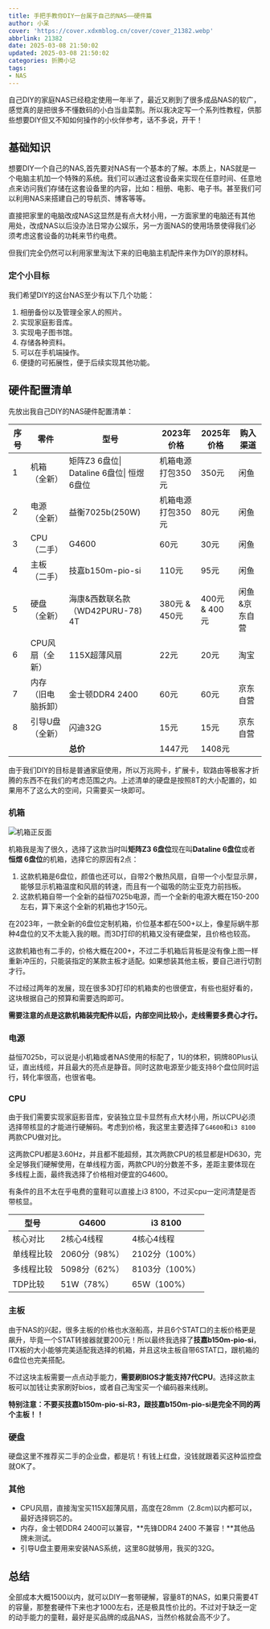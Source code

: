 ```yaml
---
title: 手把手教你DIY一台属于自己的NAS——硬件篇
author: 小呆
cover: 'https://cover.xdxmblog.cn/cover/cover_21382.webp'
abbrlink: 21382
date: 2025-03-08 21:50:02
updated: 2025-03-08 21:50:02
categories: 折腾小记
tags:
- NAS
---
```


自己DIY的家庭NAS已经稳定使用一年半了，最近又刷到了很多成品NAS的软广，感觉真的是把很多不懂数码的小白当韭菜割。所以我决定写一个系列性教程，供那些想要DIY但又不知如何操作的小伙伴参考，话不多说，开干！

<!--more-->

## 基础知识

想要DIY一个自己的NAS,首先要对NAS有一个基本的了解。本质上，NAS就是一个电脑主机加一个特殊的系统。我们可以通过这套设备来实现在任意时间、任意地点来访问我们存储在这套设备里的内容，比如：相册、电影、电子书。甚至我们可以利用NAS来搭建自己的导航页、博客等等。

直接把家里的电脑改成NAS这显然是有点大材小用，一方面家里的电脑还有其他用处，改成NAS以后没办法日常办公娱乐，另一方面NAS的使用场景使得我们必须考虑这套设备的功耗来节约电费。

但我们完全仍然可以利用家里淘汰下来的旧电脑主机配件来作为DIY的原材料。

### 定个小目标

我们希望DIY的这台NAS至少有以下几个功能：

1. 相册备份以及管理全家人的照片。
2. 实现家庭影音库。
3. 实现电子图书馆。
4. 存储各种资料。
5. 可以在手机端操作。
6. 便捷的可拓展性，便于后续实现其他功能。

## 硬件配置清单

先放出我自己DIY的NAS硬件配置清单：

| 序号 | 零件               | 型号                                       | 2023年价格        | 2025年价格    | 购入渠道      |
| ---- | ------------------ | ------------------------------------------ | ----------------- | ------------- | ------------- |
| 1    | 机箱（全新）       | 矩阵Z3 6盘位\| Dataline 6盘位\| 恒煜 6盘位 | 机箱电源打包350元 | 350元         | 闲鱼          |
| 2    | 电源（全新）       | 益衡7025b(250W)                            | 机箱电源打包350元 | 80元          | 闲鱼          |
| 3    | CPU（二手）        | G4600                                      | 60元              | 30元          | 闲鱼          |
| 4    | 主板（二手）       | 技嘉b150m-pio-si                           | 110元             | 95元          | 闲鱼          |
| 5    | 硬盘（全新）       | 海康&西数联名款（WD42PURU-78) 4T           | 380元 & 450元     | 400元 & 400元 | 闲鱼&京东自营 |
| 6    | CPU风扇（全新）    | 115X超薄风扇                               | 22元              | 20元          | 淘宝          |
| 7    | 内存（旧电脑拆卸） | 金士顿DDR4 2400                            | 60元              | 60元          | 京东自营      |
| 8    | 引导U盘（全新）    | 闪迪32G                                    | 15元              | 15元          | 京东自营      |
|      |                    | **总价**                                   | 1447元            | 1408元        |               |

由于我们DIY的目标是普通家庭使用，所以万兆网卡，扩展卡，软路由等极客才折腾的东西不在我们的考虑范围之内。上述清单的硬盘是按照8T的大小配置的，如果用不了这么大的空间，只需要买一块即可。

### 机箱

![机箱正反面](https://img.xdxmblog.cn/images/article_21382_01.jpg)

机箱我是淘了很久，选择了这款当时叫**矩阵Z3 6盘位**现在叫**Dataline 6盘位**或者**恒煜 6盘位**的机箱，选择它的原因有2点：

1. 这款机箱是6盘位，颜值也还可以，自带2个散热风扇，自带一个小型显示屏，能够显示机箱温度和风扇的转速，而且有一个磁吸的防尘亚克力前挡板。
2. 这款机箱自带一个全新的益恒7025b电源，而一个全新的电源大概在150-200左右，算下来这个全新的机箱也才150元。

在2023年，一款全新的6盘位定制机箱，价位基本都在500+以上，像星际蜗牛那种4盘位的又不太能入我的眼。而3D打印的机箱又没有硬盘架，且价格也较高。

这款机箱也有二手的，价格大概在200+，不过二手机箱后背板是没有像上图一样重新冲压的，只能装指定的某款主板才适配。如果想装其他主板，要自己进行切割才行。

不过经过两年的发展，现在很多3D打印的机箱卖的也很便宜，有些也挺好看的，这块根据自己的预算和需要选购即可。

**需要注意的点是这款机箱装完配件以后，内部空间比较小，走线需要多费心才行。**

### 电源

益恒7025b，可以说是小机箱或者NAS使用的标配了，1U的体积，铜牌80Plus认证，直出线缆，并且最大的亮点是静音。同时这款电源至少能支持8个盘位同时运行，转化率很高，也很省电。

### CPU

由于我们需要实现家庭影音库，安装独立显卡显然有点大材小用，所以CPU必须选择带核显的才能进行硬解码。考虑到价格，我这里主要选择了`G4600`和`i3 8100`两款CPU做对比。

这两款CPU都是3.60Hz，并且都不能超频，其次两款CPU的核显都是HD630，完全足够我们硬解使用，在单线程方面，两款CPU的分数差不多，差距主要体现在多线程上面，最终我选择了价格相对便宜的G4600。

有条件的且不太在乎电费的童鞋可以直接上i3 8100，不过买cpu一定问清楚是否带核显。

| 型号       | G4600         | i3 8100        |
| ---------- | ------------- | -------------- |
| 核心对比   | 2核心4线程    | 4核心4线程     |
| 单线程比较 | 2060分（98%） | 2102分（100%） |
| 多线程比较 | 5098分（62%） | 8103分（100%） |
| TDP比较    | 51W（78%）    | 65W（100%）    |

### 主板

由于NAS的兴起，很多主板的价格也水涨船高，并且6个STAT口的主板价格更是飙升，毕竟一个STAT转接器就要200元！所以最终我选择了**技嘉b150m-pio-si**，ITX板的大小能够完美适配我选择的机箱，并且这块主板自带6STAT口，跟机箱的6盘位也完美搭配。

不过这块主板需要一点点动手能力，**需要刷BIOS才能支持7代CPU**。选择这款主板可以加钱让卖家刷好bios，或者自己淘宝买一个编码器来线刷。

**特别注意：不要买技嘉b150m-pio-si-R3，跟技嘉b150m-pio-si是完全不同的两个主板！！**

### 硬盘

硬盘这里不推荐买二手的企业盘，都是坑！有钱上红盘，没钱就跟着买这种监控盘就OK了。

### 其他

- CPU风扇，直接淘宝买115X超薄风扇，高度在28mm（2.8cm)以内都可以，最好选择铜芯的。
- 内存，金士顿DDR4 2400可以兼容，**先锋DDR4 2400 不兼容！**其他品牌未测试。
- 引导U盘主要用来安装NAS系统，这里8G就够用，我买的32G。

## 总结

全部成本大概1500以内，就可以DIY一套带硬解，容量8T的NAS，如果只需要4T的容量，那整套硬件下来也才1000左右，还是极具性价比的。不过对于缺乏一定的动手能力的童鞋，最好是买品牌的成品NAS，当然价格就会高不少了。
